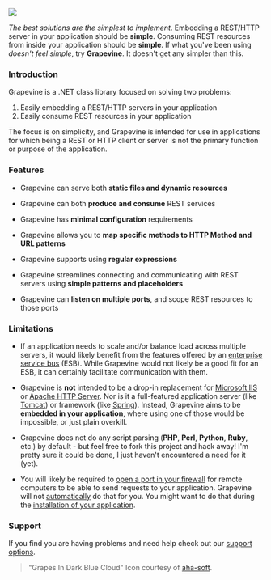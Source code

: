 ![](https://raw.githubusercontent.com/sukona/Grapevine/master/grapevine.png)

*The best solutions are the simplest to implement*. Embedding a REST/HTTP server in your application should be **simple**. Consuming REST resources from inside your application should be **simple**. If what you've been using *doesn't feel simple*, try **Grapevine**. It doesn't get any simpler than this.

### Introduction ###

Grapevine is a .NET class library focused on solving two problems:

1. Easily embedding a REST/HTTP servers in your application
2. Easily consume REST resources in your application

The focus is on simplicity, and Grapevine is intended for use in applications for which being a REST or HTTP client or server is not the primary function or purpose of the application.

### Features ###

- Grapevine can serve both **static files and dynamic resources**

- Grapevine can both **produce and consume** REST services

- Grapevine has **minimal configuration** requirements

- Grapevine allows you to **map specific methods to HTTP Method and URL patterns**

- Grapevine supports using **regular expressions**

- Grapevine streamlines connecting and communicating with REST servers using **simple patterns and placeholders**

- Grapevine can **listen on multiple ports**, and scope REST resources to those ports

### Limitations ###

- If an application needs to scale and/or balance load across multiple servers, it would likely benefit from the features offered by an [enterprise service bus](http://en.wikipedia.org/wiki/Enterprise_service_bus) (ESB). While Grapevine would not likely be a good fit for an ESB, it can certainly facilitate communication with them.

- Grapevine is **not** intended to be a drop-in replacement for [Microsoft IIS](http://www.iis.net/) or [Apache HTTP Server](http://httpd.apache.org/). Nor is it a full-featured application server (like [Tomcat](http://en.wikipedia.org/wiki/Apache_Tomcat)) or framework (like [Spring](http://en.wikipedia.org/wiki/Spring_Framework)). Instead, Grapevine aims to be **embedded in your application**, where using one of those would be impossible, or just plain overkill.

- Grapevine does not do any script parsing (**PHP**, **Perl**, **Python**, **Ruby**, etc.) by default - but feel free to fork this project and hack away! I'm pretty sure it could be done, I just haven't encountered a need for it (yet).

- You will likely be required to [open a port in your firewall](http://www.lmgtfy.com/?q=how+to+open+a+port+on+windows) for remote computers to be able to send requests to your application. Grapevine will not [automatically](http://msdn.microsoft.com/en-us/library/aa366418%28VS.85%29.aspx) do that for you.  You might want to do that during the [installation of your application](http://www.codeproject.com/Articles/14906/Open-Windows-Firewall-During-Installation).

### Support ###

If you find you are having problems and need help check out our [support options](https://github.com/sukona/Grapevine/blob/master/SUPPORT.md).

> "Grapes In Dark Blue Cloud" Icon courtesy of [aha-soft](http://www.aha-soft.com/free-icons/free-dark-blue-cloud-icons/).
